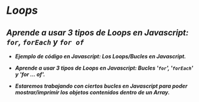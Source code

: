 # **_Loops_**

## **_Aprende a usar 3 tipos de Loops en Javascript: ```for```, ```forEach``` y ```for of```_**

- **_Ejemplo de código en Javascript: Los Loops/Bucles en Javascript._**
  
- **_Aprende a usar 3 tipos de Loops en Javascript: Bucles '```for```', '```forEach```' y 'for ... of'._**

- **_Estaremos trabajando con ciertos bucles en Javascript para poder mostrar/imprimir los objetos contenidos dentro de un Array._**
